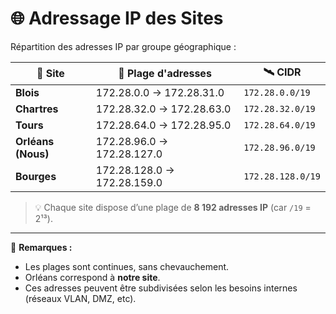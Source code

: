 # 🌐 Adressage IP des Sites

Répartition des adresses IP par groupe géographique :

| 📍 **Site**     | 🧭 **Plage d'adresses**         | 🛰️ **CIDR**         |
|----------------|----------------------------------|---------------------|
| **Blois**      | 172.28.0.0 → 172.28.31.0         | `172.28.0.0/19`     |
| **Chartres**   | 172.28.32.0 → 172.28.63.0        | `172.28.32.0/19`    |
| **Tours**      | 172.28.64.0 → 172.28.95.0        | `172.28.64.0/19`    |
| **Orléans (Nous)** | 172.28.96.0 → 172.28.127.0  | `172.28.96.0/19`    |
| **Bourges**    | 172.28.128.0 → 172.28.159.0      | `172.28.128.0/19`   |

> 💡 Chaque site dispose d’une plage de **8 192 adresses IP** (car `/19` = 2¹³).

---

🎯 **Remarques :**
- Les plages sont continues, sans chevauchement.
- Orléans correspond à **notre site**.
- Ces adresses peuvent être subdivisées selon les besoins internes (réseaux VLAN, DMZ, etc).

